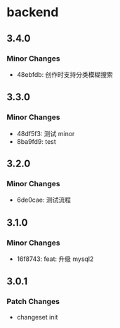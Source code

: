 # backend

## 3.4.0

### Minor Changes

-   48ebfdb: 创作时支持分类模糊搜索

## 3.3.0

### Minor Changes

-   48df5f3: 测试 minor
-   8ba9fd9: test

## 3.2.0

### Minor Changes

-   6de0cae: 测试流程

## 3.1.0

### Minor Changes

-   16f8743: feat: 升级 mysql2

## 3.0.1

### Patch Changes

-   changeset init
